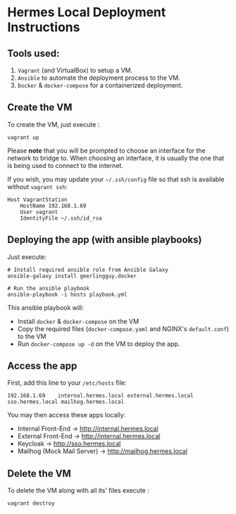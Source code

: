 # Hermes Local Deployment Instructions

## Tools used:

1. `Vagrant` (and VirtualBox) to setup a VM.
2. `Ansible` to automate the deployment process to the VM.
3.  `Docker` & `docker-compose` for a containerized deployment.

## Create the VM
 
To create the VM, just execute :
```
vagrant up
```

Please **note** that you will be prompted to choose an interface for the network to bridge to. When choosing an interface, it is usually the one that is being used to connect to the internet.

If you wish, you may update your `~/.ssh/config` file so that ssh  is available without `vagrant ssh`:

```
Host VagrantStation
 	HostName 192.168.1.69
 	User vagrant
 	IdentityFile ~/.ssh/id_rsa
```

## Deploying the app (with ansible playbooks)

Just execute:

```
# Install required ansible role from Ansible Galaxy
ansible-galaxy install geerlingguy.docker

# Run the ansible playbook
ansible-playbook -i hosts playbook.yml
```
This ansible playbook will:

- Install `docker` & `docker-compose` on the VM
- Copy the required files (`docker-compose.yaml` and NGINX's `default.conf`) to the VM
- Run `docker-compose up -d` on the VM to deploy the app.

## Access the app

First, add this line to your `/etc/hosts` file:

```
192.168.1.69	internal.hermes.local external.hermes.local sso.hermes.local mailhog.hermes.local
```

You may then access these apps locally:

- Internal Front-End -> http://internal.hermes.local
- External Front-End -> http://internal.hermes.local
- Keycloak -> http://sso.hermes.local
- Mailhog (Mock Mail Server) -> http://mailhog.hermes.local

## Delete the VM

To delete the VM along with all its' files execute : 

```
vagrant destroy
```